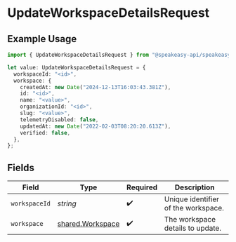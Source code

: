 # UpdateWorkspaceDetailsRequest

## Example Usage

```typescript
import { UpdateWorkspaceDetailsRequest } from "@speakeasy-api/speakeasy-client-sdk-typescript/sdk/models/operations";

let value: UpdateWorkspaceDetailsRequest = {
  workspaceId: "<id>",
  workspace: {
    createdAt: new Date("2024-12-13T16:03:43.381Z"),
    id: "<id>",
    name: "<value>",
    organizationId: "<id>",
    slug: "<value>",
    telemetryDisabled: false,
    updatedAt: new Date("2022-02-03T08:20:20.613Z"),
    verified: false,
  },
};
```

## Fields

| Field                                                       | Type                                                        | Required                                                    | Description                                                 |
| ----------------------------------------------------------- | ----------------------------------------------------------- | ----------------------------------------------------------- | ----------------------------------------------------------- |
| `workspaceId`                                               | *string*                                                    | :heavy_check_mark:                                          | Unique identifier of the workspace.                         |
| `workspace`                                                 | [shared.Workspace](../../../sdk/models/shared/workspace.md) | :heavy_check_mark:                                          | The workspace details to update.                            |